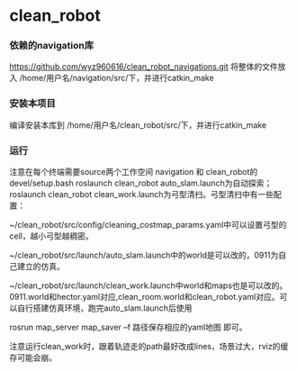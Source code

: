 # clean_robot

### 依赖的navigation库
  https://github.com/wyz960616/clean_robot_navigations.git
  将整体的文件放入 /home/用户名/navigation/src/下，并进行catkin_make
  
### 安装本项目
 编译安装本库到 /home/用户名/clean_robot/src/下，并进行catkin_make

### 运行
  注意在每个终端需要source两个工作空间 navigation 和 clean_robot的devel/setup.bash
  roslaunch clean_robot auto_slam.launch为自动探索；roslaunch clean_robot clean_work.launch为弓型清扫。弓型清扫中有一些配置：

​	~/clean_robot/src/config/cleaning_costmap_params.yaml中可以设置弓型的cell，越小弓型越稠密。

​    ~/clean_robot/src/launch/auto_slam.launch中的world是可以改的，0911为自己建立的仿真。

​    ~/clean_robot/src/launch/clean_work.launch中world和maps也是可以改的。 0911.world和hector.yaml对应,clean_room.world和clean_robot.yaml对应。可以自行搭建仿真环境，跑完auto_slam.launch后使用

rosrun map_server map_saver –f 路径保存相应的yaml地图
即可。

​	注意运行clean_work时，跟着轨迹走的path最好改成lines，场景过大，rviz的缓存可能会崩。
